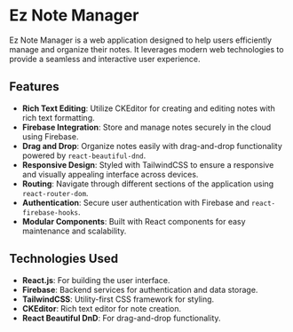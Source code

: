# Ez Note Manager

Ez Note Manager is a web application designed to help users efficiently manage and organize their notes. It leverages modern web technologies to provide a seamless and interactive user experience.

## Features

- **Rich Text Editing**: Utilize CKEditor for creating and editing notes with rich text formatting.
- **Firebase Integration**: Store and manage notes securely in the cloud using Firebase.
- **Drag and Drop**: Organize notes easily with drag-and-drop functionality powered by `react-beautiful-dnd`.
- **Responsive Design**: Styled with TailwindCSS to ensure a responsive and visually appealing interface across devices.
- **Routing**: Navigate through different sections of the application using `react-router-dom`.
- **Authentication**: Secure user authentication with Firebase and `react-firebase-hooks`.
- **Modular Components**: Built with React components for easy maintenance and scalability.

## Technologies Used

- **React.js**: For building the user interface.
- **Firebase**: Backend services for authentication and data storage.
- **TailwindCSS**: Utility-first CSS framework for styling.
- **CKEditor**: Rich text editor for note creation.
- **React Beautiful DnD**: For drag-and-drop functionality. 